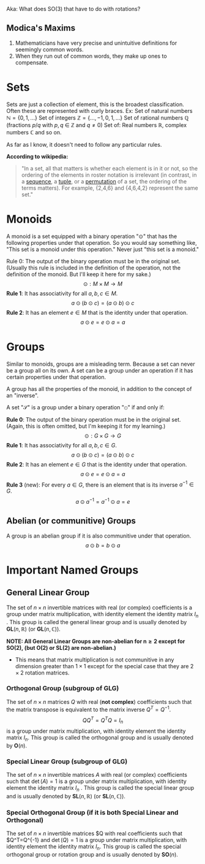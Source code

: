 Aka: What does SO(3) that have to do with rotations?

## Modica's Maxims
1. Mathematicians have very precise and unintuitive definitions for seemingly common words.
2. When they run out of common words, they make up ones to compensate.


# Sets
Sets are just a collection of element, this is the broadest classification. Often these are represented with curly braces.
Ex:
	Set of natural numbers $\mathbb{N} =\{0,1,...\}$
	Set of integers $\mathbb{Z} =\{...,-1,0,1,...\}$
	Set of rational numbers $\mathbb{Q}$ (fractions $p/q$ with $p, q$ ∈ $\mathbb{Z}$ and $q \neq 0$)
	Set of: Real numbers $\mathbb{R}$, complex numbers $\mathbb{C}$ and so on.

As far as I know, it doesn't need to follow any particular rules. 

**According to wikipedia:** 
>"In a set, all that matters is whether each element is in it or not, so the ordering of the elements in roster notation is irrelevant (in contrast, in a [sequence](https://en.wikipedia.org/wiki/Sequence "Sequence"), a [tuple](https://en.wikipedia.org/wiki/Tuple "Tuple"), or a [permutation](https://en.wikipedia.org/wiki/Permutation "Permutation") of a set, the ordering of the terms matters). For example, {2,4,6} and {4,6,4,2} represent the same set."

# Monoids
A monoid is a set equipped with a binary operation "$\odot$" that has the following properties under that operation. So you would say something like, "This set is a monoid under this operation." Never just "this set is a monoid."

Rule 0: The output of the binary operation must be in the original set. (Usually this rule is included in the definition of the operation, not the definition of the monoid. But I'll keep it here for my sake.)
$$
\odot : M\times M \rightarrow M
$$
**Rule 1**: It has associativity for all $a,b,c \in M$.
$$
a\odot(b\odot c) = (a\odot b)\odot c 
$$
**Rule 2**: It has an element $e\in M$ that is the identity under that operation.
$$
a\odot e = e\odot a = a
$$

# Groups
Similar to monoids, groups are a misleading term. Because a set can never be a group all on its own. A set can be a group under an operation if it has certain properties under that operation.

A group has all the properties of the monoid, in addition to the concept of an "inverse".

A set "$\mathcal{S}$" is a group under a binary operation "$\odot$"  if and only if:


**Rule 0**: The output of the binary operation must be in the original set. (Again, this is often omitted, but I'm keeping it for my learning.)
$$
\odot : G\times G \rightarrow G
$$
**Rule 1**: It has associativity for all $a,b,c \in G$.
$$
a\odot(b\odot c) = (a\odot b)\odot c 
$$
**Rule 2**: It has an element $e\in G$ that is the identity under that operation.
$$
a\odot e = e\odot a = a
$$
**Rule 3** (new): For every $a\in G$, there is an element that is its inverse $a^{-1} \in G$.
$$
a\odot a^{-1} = a^{-1}\odot a = e
$$

## Abelian (or communitive) Groups 

A group is an abelian group if it is also communitive under that operation.
$$
a\odot b = b\odot a
$$


# Important Named Groups

## General Linear Group

The set of $n×n$ invertible matrices with real (or complex) coefficients is a group under matrix multiplication, with identity element the identity matrix $I_n$ . This group is called the general linear group and is usually denoted by $\mathbf{GL}(n, \mathbb{R})$ (or $\mathbf{GL}(n, \mathbb{C})$).

**NOTE: All General Linear Groups are non-abelian for $\mathbf{n\geq2}$ except for SO(2), (but O(2) or SL(2) are non-abelian.)**

- This means that matrix multiplication is not communitive in any dimension greater than $1\times1$ except for the special case that they are $2\times2$ rotation matrices.


### Orthogonal Group (subgroup of GLG)

The set of $n × n$ matrices $Q$ with real (**not complex**) coefficients such that the matrix transpose is equivalent to the matrix inverse $Q^T = Q^{-1}$. 
$$QQ^T = Q^T Q = I_n$$
is a group under matrix multiplication, with identity element the identity matrix $I_n$. This group is called the orthogonal group and is usually denoted by $\mathbf{O}(n)$.

### Special Linear Group (subgroup of GLG)

The set of $n × n$ invertible matrices $A$ with real (or complex) coefficients such that $\det(A) = 1$ is a group under matrix multiplication, with identity element the identity matrix $I_n$ . This group is called the special linear group and is usually denoted by $\mathbf{SL}(n, \mathbb{R})$ (or $\mathbf{SL}(n, \mathbb{C})$).

### Special Orthogonal Group (if it is both Special Linear and Orthogonal)

The set of $n × n$ invertible matrices $Q with real coefficients such that $Q^T=Q^{-1} and $\det(Q) = 1$ is a group under matrix multiplication, with identity element the identity matrix $I_n$. This group is called the special orthogonal group or rotation group and is usually denoted by $\mathbf{SO}(n)$.


